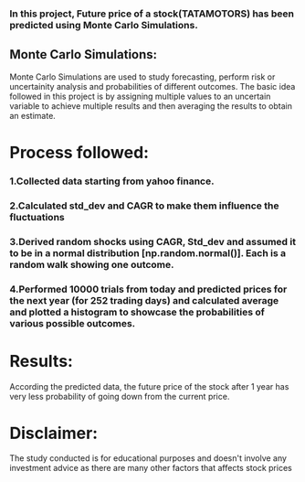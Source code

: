 ### In this project, Future price of a stock(TATAMOTORS) has been predicted using Monte Carlo Simulations.
## Monte Carlo Simulations:
Monte Carlo Simulations are used to study forecasting, perform risk or uncertainity analysis and probabilities of different outcomes. The basic idea followed in this project is by assigning multiple values to an uncertain variable to achieve multiple results and then averaging the results to obtain an estimate.

# Process followed: 
### 1.Collected data starting from yahoo finance.
### 2.Calculated std_dev and CAGR to make them influence the fluctuations
### 3.Derived random shocks using CAGR, Std_dev and assumed it to be in a normal distribution [np.random.normal()]. Each is a random walk showing one outcome.
### 4.Performed 10000 trials from today and predicted prices for the next year (for 252 trading days) and calculated average and plotted a histogram to showcase the probabilities of various possible outcomes.

# Results:
According the predicted data, the future price of the stock after 1 year has very less probability of going down from the current price.

# Disclaimer:
The study conducted is for educational purposes and doesn't involve any investment advice as there are many other factors that affects stock prices
